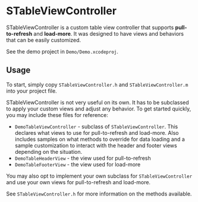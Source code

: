 
STableViewController
====================================================================================================

STableViewController is a custom table view controller that supports **pull-to-refresh** and 
**load-more**. It was designed to have views and behaviors that can be easily customized.

See the demo project in `Demo/Demo.xcodeproj`.


Usage
----------------------------------------------------------------------------------------------------
To start, simply copy `STableViewController.h` and `STableViewController.m` into your project file.

STableViewController is not very useful on its own. It has to be subclassed to apply your custom
views and adjust any behavior. To get started quickly, you may include these files for reference:

 * `DemoTableViewController` - subclass of `STableViewController`. This declares what views
   to use for pull-to-refresh and load-more. Also includes samples on what methods to override
   for data loading and a sample customization to interact with the header and footer views 
   depending on the situation.
 * `DemoTableHeaderView` - the view used for pull-to-refresh
 * `DemoTableFooterView` - the view used for load-more
 
You may also opt to implement your own subclass for `STableViewController` and use your own
views for pull-to-refresh and load-more.

See `STableViewController.h` for more information on the methods available.
